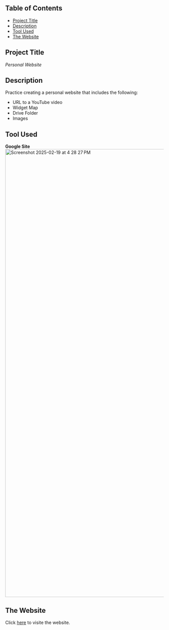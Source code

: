 ## Table of Contents

- [Project Title](#Project-Title)
- [Description](#Description)
- [Tool Used](#Tool-used)
- [The Website](#The-Website)

## Project Title

*Personal Website*

## Description
Practice creating a personal website that includes the following:
- URL to a YouTube video
- Widget Map
- Drive Folder
- Images

## Tool Used

**Google Site**
<img width="1420" alt="Screenshot 2025-02-19 at 4 28 27 PM" src="https://github.com/user-attachments/assets/3082b58b-add7-466b-ad9a-b99284ec7598" />

## The Website
Click [here](https://sites.google.com/view/girlstriptothailand2025/home) to visite the website.
